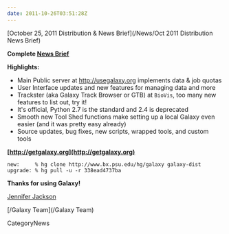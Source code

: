 ```yaml
---
date: 2011-10-26T03:51:28Z
---
```

<div class='newsItemHeader'>[October 25, 2011 Distribution & News Brief](/News/Oct 2011 Distribution News Brief)</div>

**Complete [News Brief](/src/archive/dev-news-briefs/2011-10-25/index.md)**

**Highlights:**

* Main Public server at http://usegalaxy.org implements data & job quotas
* User Interface updates and new features for managing data and more
* Trackster (aka Galaxy Track Browser or GTB) at `BioVis`, too many new features to list out, try it!
* It's official, Python 2.7 is the standard and 2.4 is deprecated 
* Smooth new Tool Shed functions make setting up a local Galaxy even easier (and it was pretty easy already)
* Source updates, bug fixes, new scripts, wrapped tools, and custom tools

**[http://getgalaxy.org](http://getgalaxy.org)**
```
new:     % hg clone http://www.bx.psu.edu/hg/galaxy galaxy-dist
upgrade: % hg pull -u -r 338ead4737ba
```


**Thanks for using Galaxy!**

[Jennifer Jackson](/src/jennifer-jackson/index.md)

[/Galaxy Team](/Galaxy Team)



CategoryNews
